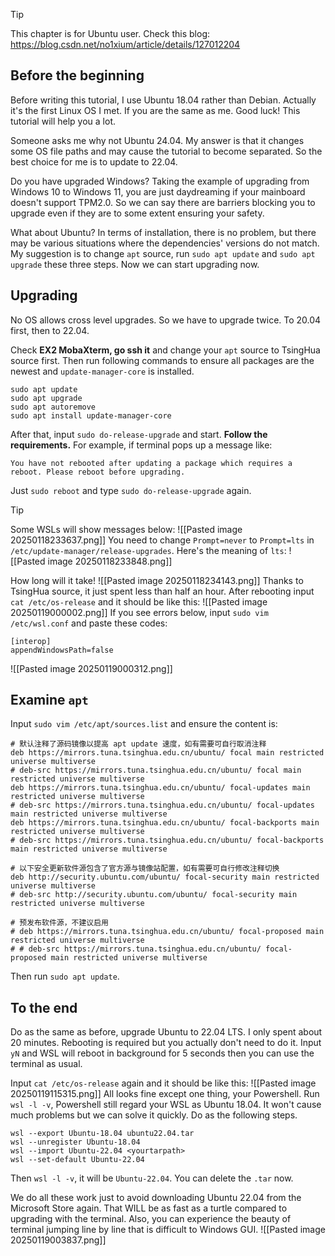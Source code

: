 >[!TIP]
>This chapter is for Ubuntu user. Check this blog: https://blog.csdn.net/no1xium/article/details/127012204

## Before the beginning
Before writing this tutorial, I use Ubuntu 18.04 rather than Debian. Actually it's the first Linux OS I met. If you are the same as me. Good luck! This tutorial will help you a lot.

Someone asks me why not Ubuntu 24.04. My answer is that it changes some OS file paths and may cause the tutorial to become separated. So the best choice for me is to update to 22.04.

Do you have upgraded Windows? Taking the example of upgrading from Windows 10 to Windows 11, you are just daydreaming if your mainboard doesn't support TPM2.0. So we can say there are barriers blocking you to upgrade even if they are to some extent ensuring your safety.

What about Ubuntu? In terms of installation, there is no problem, but there may be various situations where the dependencies' versions do not match. My suggestion is to change `apt` source, run `sudo apt update` and `sudo apt upgrade` these three steps. Now we can start upgrading now.

## Upgrading
No OS allows cross level upgrades. So we have to upgrade twice. To 20.04 first, then to 22.04.

Check **EX2 MobaXterm, go ssh it** and change your `apt` source to TsingHua source first. Then run following commands to ensure all packages are the newest and `update-manager-core` is installed.
```
sudo apt update
sudo apt upgrade
sudo apt autoremove
sudo apt install update-manager-core
```
After that, input `sudo do-release-upgrade` and start. **Follow the requirements.** For example, if terminal pops up a message like:
```
You have not rebooted after updating a package which requires a reboot. Please reboot before upgrading.
```
Just `sudo reboot` and type `sudo do-release-upgrade` again.
>[!TIP]
>Some WSLs will show messages below:
>![[Pasted image 20250118233637.png]]
>You need to change `Prompt=never` to `Prompt=lts` in `/etc/update-manager/release-upgrades`. Here's the meaning of `lts`:
>![[Pasted image 20250118233848.png]]

How long will it take!
![[Pasted image 20250118234143.png]]
Thanks to TsingHua source, it just spent less than half an hour. After rebooting input `cat /etc/os-release` and it should be like this:
![[Pasted image 20250119000002.png]]
If you see errors below, input `sudo vim /etc/wsl.conf` and paste these codes:
```
[interop]
appendWindowsPath=false
```
![[Pasted image 20250119000312.png]]

## Examine `apt`
Input `sudo vim /etc/apt/sources.list` and ensure the content is:
```
# 默认注释了源码镜像以提高 apt update 速度，如有需要可自行取消注释
deb https://mirrors.tuna.tsinghua.edu.cn/ubuntu/ focal main restricted universe multiverse
# deb-src https://mirrors.tuna.tsinghua.edu.cn/ubuntu/ focal main restricted universe multiverse
deb https://mirrors.tuna.tsinghua.edu.cn/ubuntu/ focal-updates main restricted universe multiverse
# deb-src https://mirrors.tuna.tsinghua.edu.cn/ubuntu/ focal-updates main restricted universe multiverse
deb https://mirrors.tuna.tsinghua.edu.cn/ubuntu/ focal-backports main restricted universe multiverse
# deb-src https://mirrors.tuna.tsinghua.edu.cn/ubuntu/ focal-backports main restricted universe multiverse

# 以下安全更新软件源包含了官方源与镜像站配置，如有需要可自行修改注释切换
deb http://security.ubuntu.com/ubuntu/ focal-security main restricted universe multiverse
# deb-src http://security.ubuntu.com/ubuntu/ focal-security main restricted universe multiverse

# 预发布软件源，不建议启用
# deb https://mirrors.tuna.tsinghua.edu.cn/ubuntu/ focal-proposed main restricted universe multiverse
# # deb-src https://mirrors.tuna.tsinghua.edu.cn/ubuntu/ focal-proposed main restricted universe multiverse
```
Then run `sudo apt update`.

## To the end
Do as the same as before, upgrade Ubuntu to 22.04 LTS. I only spent about 20 minutes. Rebooting is required but you actually don't need to do it. Input `yN` and WSL will reboot in background for 5 seconds then you can use the terminal as usual.

Input `cat /etc/os-release` again and it should be like this:
![[Pasted image 20250119115315.png]]
All looks fine except one thing, your Powershell. Run `wsl -l -v`, Powershell still regard your WSL as Ubuntu 18.04. It won't cause much problems but we can solve it quickly. Do as the following steps.
```
wsl --export Ubuntu-18.04 ubuntu22.04.tar
wsl --unregister Ubuntu-18.04
wsl --import Ubuntu-22.04 <yourtarpath>
wsl --set-default Ubuntu-22.04
```
Then `wsl -l -v`, it will be `Ubuntu-22.04`. You can delete the `.tar` now.

We do all these work just to avoid downloading Ubuntu 22.04 from the Microsoft Store again. That WILL be as fast as a turtle compared to upgrading with the terminal. Also, you can experience the beauty of terminal jumping line by line that is difficult to Windows GUI.
![[Pasted image 20250119003837.png]]